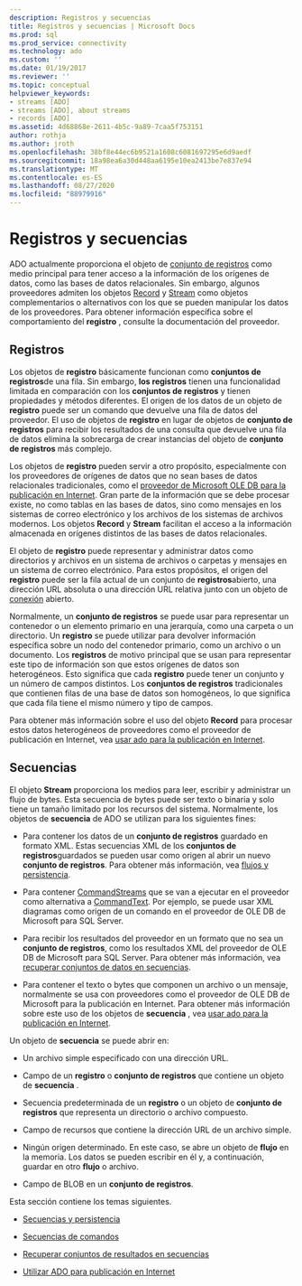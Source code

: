 ```yaml
---
description: Registros y secuencias
title: Registros y secuencias | Microsoft Docs
ms.prod: sql
ms.prod_service: connectivity
ms.technology: ado
ms.custom: ''
ms.date: 01/19/2017
ms.reviewer: ''
ms.topic: conceptual
helpviewer_keywords:
- streams [ADO]
- streams [ADO], about streams
- records [ADO]
ms.assetid: 4d68868e-2611-4b5c-9a89-7caa5f753151
author: rothja
ms.author: jroth
ms.openlocfilehash: 38bf8e44ec6b9521a1608c6081697295e6d9aedf
ms.sourcegitcommit: 18a98ea6a30d448aa6195e10ea2413be7e837e94
ms.translationtype: MT
ms.contentlocale: es-ES
ms.lasthandoff: 08/27/2020
ms.locfileid: "88979916"
---
```

# <a name="records-and-streams"></a>Registros y secuencias
ADO actualmente proporciona el objeto de [conjunto de registros](../../../ado/reference/ado-api/recordset-object-ado.md) como medio principal para tener acceso a la información de los orígenes de datos, como las bases de datos relacionales. Sin embargo, algunos proveedores admiten los objetos [Record](../../../ado/reference/ado-api/record-object-ado.md) y [Stream](../../../ado/reference/ado-api/stream-object-ado.md) como objetos complementarios o alternativos con los que se pueden manipular los datos de los proveedores. Para obtener información específica sobre el comportamiento del **registro** , consulte la documentación del proveedor.  
  
## <a name="records"></a>Registros  
 Los objetos de **registro** básicamente funcionan como **conjuntos de registros**de una fila. Sin embargo, **los registros** tienen una funcionalidad limitada en comparación con los **conjuntos de registros** y tienen propiedades y métodos diferentes. El origen de los datos de un objeto de **registro** puede ser un comando que devuelve una fila de datos del proveedor. El uso de objetos de **registro** en lugar de objetos de **conjunto de registros** para recibir los resultados de una consulta que devuelve una fila de datos elimina la sobrecarga de crear instancias del objeto de **conjunto de registros** más complejo.  
  
 Los objetos de **registro** pueden servir a otro propósito, especialmente con los proveedores de orígenes de datos que no sean bases de datos relacionales tradicionales, como el [proveedor de Microsoft OLE DB para la publicación en Internet](../../../ado/guide/appendixes/microsoft-ole-db-provider-for-internet-publishing.md). Gran parte de la información que se debe procesar existe, no como tablas en las bases de datos, sino como mensajes en los sistemas de correo electrónico y los archivos de los sistemas de archivos modernos. Los objetos **Record** y **Stream** facilitan el acceso a la información almacenada en orígenes distintos de las bases de datos relacionales.  
  
 El objeto de **registro** puede representar y administrar datos como directorios y archivos en un sistema de archivos o carpetas y mensajes en un sistema de correo electrónico. Para estos propósitos, el origen del **registro** puede ser la fila actual de un conjunto de **registros**abierto, una dirección URL absoluta o una dirección URL relativa junto con un objeto de [conexión](../../../ado/reference/ado-api/connection-object-ado.md) abierto.  
  
 Normalmente, un **conjunto de registros** se puede usar para representar un contenedor o un elemento primario en una jerarquía, como una carpeta o un directorio. Un **registro** se puede utilizar para devolver información específica sobre un nodo del contenedor primario, como un archivo o un documento. Los **registros** de motivo principal que se usan para representar este tipo de información son que estos orígenes de datos son heterogéneos. Esto significa que cada **registro** puede tener un conjunto y un número de campos distintos. Los **conjuntos de registros** tradicionales que contienen filas de una base de datos son homogéneos, lo que significa que cada fila tiene el mismo número y tipo de campos.  
  
 Para obtener más información sobre el uso del objeto **Record** para procesar estos datos heterogéneos de proveedores como el proveedor de publicación en Internet, vea [usar ado para la publicación en Internet](../../../ado/guide/data/using-ado-for-internet-publishing.md).  
  
## <a name="streams"></a>Secuencias  
 El objeto **Stream** proporciona los medios para leer, escribir y administrar un flujo de bytes. Esta secuencia de bytes puede ser texto o binaria y solo tiene un tamaño limitado por los recursos del sistema. Normalmente, los objetos de **secuencia** de ADO se utilizan para los siguientes fines:  
  
-   Para contener los datos de un **conjunto de registros** guardado en formato XML. Estas secuencias XML de los **conjuntos de registros**guardados se pueden usar como origen al abrir un nuevo **conjunto de registros**. Para obtener más información, vea [flujos y persistencia](../../../ado/guide/data/streams-and-persistence.md).  
  
-   Para contener [CommandStreams](../../../ado/reference/ado-api/commandstream-property-ado.md) que se van a ejecutar en el proveedor como alternativa a [CommandText](../../../ado/reference/ado-api/commandtext-property-ado.md). Por ejemplo, se puede usar XML diagramas como origen de un comando en el proveedor de OLE DB de Microsoft para SQL Server.  
  
-   Para recibir los resultados del proveedor en un formato que no sea un **conjunto de registros**, como los resultados XML del proveedor de OLE DB de Microsoft para SQL Server. Para obtener más información, vea [recuperar conjuntos de datos en secuencias](../../../ado/guide/data/retrieving-resultsets-into-streams.md).  
  
-   Para contener el texto o bytes que componen un archivo o un mensaje, normalmente se usa con proveedores como el proveedor de OLE DB de Microsoft para la publicación en Internet. Para obtener más información sobre este uso de los objetos de **secuencia** , vea [usar ado para la publicación en Internet](../../../ado/guide/data/using-ado-for-internet-publishing.md).  
  
 Un objeto de **secuencia** se puede abrir en:  
  
-   Un archivo simple especificado con una dirección URL.  
  
-   Campo de un **registro** o **conjunto de registros** que contiene un objeto de **secuencia** .  
  
-   Secuencia predeterminada de un **registro** o un objeto de **conjunto de registros** que representa un directorio o archivo compuesto.  
  
-   Campo de recursos que contiene la dirección URL de un archivo simple.  
  
-   Ningún origen determinado. En este caso, se abre un objeto de **flujo** en la memoria. Los datos se pueden escribir en él y, a continuación, guardar en otro **flujo** o archivo.  
  
-   Campo de BLOB en un **conjunto de registros**.  
  
 Esta sección contiene los temas siguientes.  
  
-   [Secuencias y persistencia](../../../ado/guide/data/streams-and-persistence.md)  
  
-   [Secuencias de comandos](../../../ado/guide/data/command-streams.md)  
  
-   [Recuperar conjuntos de resultados en secuencias](../../../ado/guide/data/retrieving-resultsets-into-streams.md)  
  
-   [Utilizar ADO para publicación en Internet](../../../ado/guide/data/using-ado-for-internet-publishing.md)
